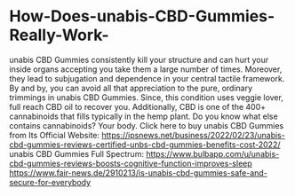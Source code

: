 # How-Does-unabis-CBD-Gummies-Really-Work-
unabis CBD Gummies consistently kill your structure and can hurt your inside organs accepting you take them a large number of times. Moreover, they lead to subjugation and dependence in your central tactile framework. By and by, you can avoid all that appreciation to the pure, ordinary trimmings in unabis CBD Gummies. Since, this condition uses veggie lover, full reach CBD oil to recover you. Additionally, CBD is one of the 400+ cannabinoids that fills typically in the hemp plant. Do you know what else contains cannabinoids? Your body. Click here to buy unabis CBD Gummies from Its Official Website: https://ipsnews.net/business/2022/02/23/unabis-cbd-gummies-reviews-certified-unbs-cbd-gummies-benefits-cost-2022/  unabis CBD Gummies Full Spectrum: https://www.bulbapp.com/u/unabis-cbd-gummies-reviews-boosts-cognitive-function-improves-sleep  https://www.fair-news.de/2910213/is-unabis-cbd-gummies-safe-and-secure-for-everybody
